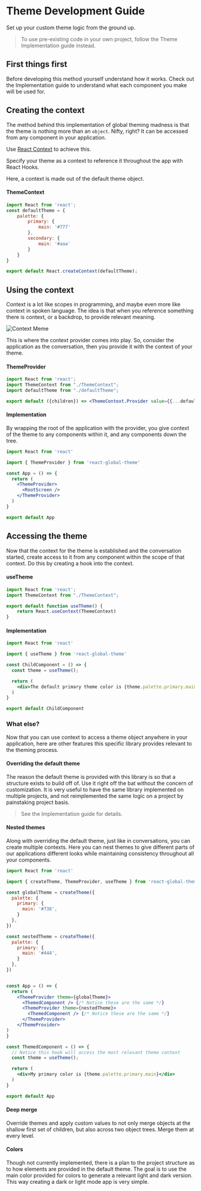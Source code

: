 # Theme Development Guide
Set up your custom theme logic from the ground up.

>To use pre-existing code in your own project, follow the Theme Implementation guide instead.

## First things first
Before developing this method yourself understand how it works. Check out the Implementation guide to understand what each component you make will be used for.

## Creating the context
The method behind this implementation of global theming madness is that the theme is nothing more than an `object`. Nifty, right? It can be accessed from any component in your application.

Use [React Context](https://reactjs.org/docs/context.html) to achieve this.

Specify your theme as a context to reference it throughout the app with React Hooks.

Here, a context is made out of the default theme object.

#### ThemeContext
```jsx
import React from 'react';
const defaultTheme = {
    palette: {
        primary: {
            main: '#777'
        },
        secondary: {
            main: '#aaa'
        }
    }
}

export default React.createContext(defaultTheme);
```

## Using the context
Context is a lot like scopes in programming, and maybe even more like context in spoken language. The idea is that when you reference something there is context, or a backdrop, to provide relevant meaning.

![Context Meme](https://i.pinimg.com/originals/3a/29/ca/3a29ca58edc699ba4482a1c9645c7887.jpg)

This is where the context provider comes into play.  So, consider the application as the conversation, then you provide it with the context of your theme.

#### ThemeProvider
```jsx
import React from 'react';
import ThemeContext from "./ThemeContext";
import defaultTheme from "./defaultTheme";

export default ({children}) => <ThemeContext.Provider value={{...defaultTheme}}>{children}</ThemeContext.Provider>
```

#### Implementation
By wrapping the root of the application with the provider, you give context of the theme to any components within it, and any components down the tree.
```jsx
import React from 'react'

import { ThemeProvider } from 'react-global-theme'

const App = () => {
  return (
    <ThemeProvider>
      <RootScreen />
    </ThemeProvider>
  )
}

export default App

```

## Accessing the theme
Now that the context for the theme is established and the conversation started, create access to it from any component within the scope of that context.  Do this by creating a hook into the context.

#### useTheme
```jsx
import React from 'react';
import ThemeContext from "./ThemeContext";

export default function useTheme() {
    return React.useContext(ThemeContext)
}
```

#### Implementation
```jsx
import React from 'react'

import { useTheme } from 'react-global-theme'

const ChildComponent = () => {
  const theme = useTheme();

  return (
    <div>The default primary theme color is {theme.palette.primary.main}</div>
  )
}

export default ChildComponent

```

### What else?

Now that you can use context to access a theme object anywhere in your application, here are other features this specific library provides relevant to the theming process.

#### Overriding the default theme
The reason the default theme is provided with this library is so that a structure exists to build off of.  Use it right off the bat without the concern of customization. It is very useful to have the same library implemented on multiple projects, and not reimplemented the same logic on a project by painstaking project basis.

> See the Implementation guide for details.

#### Nested themes
Along with overriding the default theme, just like in conversations, you can create multiple contexts.  Here you can nest themes to give different parts of our applications different looks while maintaining consistency throughout all your components.

```jsx
import React from 'react'

import { createTheme, ThemeProvider, useTheme } from 'react-global-theme'

const globalTheme = createTheme({
  palette: {
    primary: {
      main: '#738',
    }
  },
})

const nestedTheme = createTheme({
  palette: {
    primary: {
      main: '#444',
    }
  },
})


const App = () => {
  return (
    <ThemeProvider theme={globalTheme}>
      <ThemedComponent /> {/* Notice these are the same */}
      <ThemeProvider theme={nestedTheme}>
        <ThemedComponent /> {/* Notice these are the same */}
      </ThemeProvider>
    </ThemeProvider>
)
}

const ThemedComponent = () => {
  // Notice this hook will access the most relevant theme context
  const theme = useTheme();

  return (
    <div>My primary color is {theme.palette.primary.main}</div>
  )
}

export default App

```

#### Deep merge
Override themes and apply custom values to not only merge objects at the shallow first set of children, but also across two object trees.  Merge them at every level.

#### Colors
Though not currently implemented, there is a plan to the project structure as to how elements are provided in the default theme. The goal is to use the main color provided for colors to generate a relevant light and dark version. This way creating a dark or light mode app is very simple.
